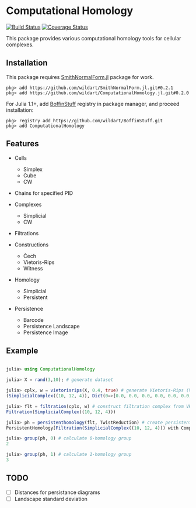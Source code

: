 # Computational Homology

[![Build Status](https://travis-ci.org/wildart/ComputationalHomology.jl.svg?branch=master)](https://travis-ci.org/wildart/ComputationalHomology.jl)
[![Coverage Status](https://coveralls.io/repos/wildart/ComputationalHomology.jl/badge.svg?branch=master&service=github)](https://coveralls.io/github/wildart/ComputationalHomology.jl?branch=master)

This package provides various computational homology tools for cellular complexes.


## Installation
This package requires [SmithNormalForm.jl](https://github.com/wildart/SmithNormalForm.jl/) package for work.

```
pkg> add https://github.com/wildart/SmithNormalForm.jl.git#0.2.1
pkg> add https://github.com/wildart/ComputationalHomology.jl.git#0.2.0
```

For Julia 1.1+, add [BoffinStuff](https://github.com/wildart/BoffinStuff.git) registry in package manager, and proceed installation:

```
pkg> registry add https://github.com/wildart/BoffinStuff.git
pkg> add ComputationalHomology
```

## Features

- Cells

    - Simplex
    - Cube
    - CW

- Chains for specified PID

- Complexes

    - Simplicial
    - CW

- Filtrations

- Constructions

    - Čech
    - Vietoris-Rips
    - Witness

- Homology

    - Simplicial
    - Persistent

- Persistence

    - Barcode
    - Persistence Landscape
    - Persistence Image


## Example
```julia

julia> using ComputationalHomology

julia> X = rand(3,10); # generate dataset

julia> cplx, w = vietorisrips(X, 0.4, true) # generate Vietoris-Rips (VR) complex
(SimplicialComplex((10, 12, 4)), Dict(0=>[0.0, 0.0, 0.0, 0.0, 0.0, 0.0, 0.0, 0.0, 0.0, 0.0],2=>[0.338893, 0.28014, 0.384243, 0.380966],1=>[0.338893, 0.321811, 0.304665, 0.310862, 0.27196, 0.28014, 0.366947, 0.380966, 0.191768, 0.384243, 0.359153, 0.365016]))

julia> flt = filtration(cplx, w) # construct filtration complex from VR complex
Filtration(SimplicialComplex((10, 12, 4)))

julia> ph = persistenthomology(flt, TwistReduction) # create persistent homology object with specific computation method
PersistentHomology[Filtration(SimplicialComplex((10, 12, 4))) with ComputationalHomology.TwistReduction]

julia> group(ph, 0) # calculate 0-homology group
2

julia> group(ph, 1) # calculate 1-homology group
3
```

## TODO
- [ ] Distances for persistance diagrams
- [ ] Landscape standard deviation
